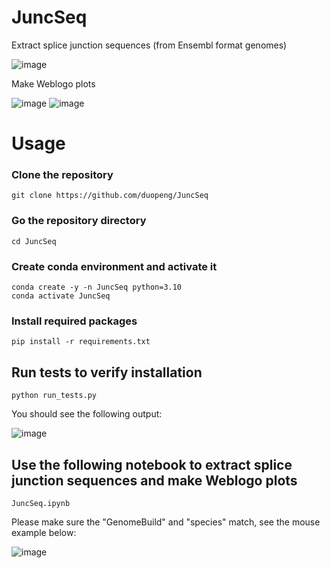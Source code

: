 # JuncSeq
Extract splice junction sequences (from Ensembl format genomes)  
  
![image](https://user-images.githubusercontent.com/4129442/220227109-fd0b8f78-338a-4c37-bc71-b63e24f5bd6c.png)


Make Weblogo plots  
  
![image](https://user-images.githubusercontent.com/4129442/220224109-0fbda8bb-485c-4ce4-a080-a918380298a4.png)
![image](https://user-images.githubusercontent.com/4129442/220224160-ced5e3c6-4c59-48f0-b839-c3b3f3ccfd32.png)


# Usage

### Clone the repository
```
git clone https://github.com/duopeng/JuncSeq
```
### Go the repository directory
```
cd JuncSeq
```
### Create conda environment and activate it
```
conda create -y -n JuncSeq python=3.10
conda activate JuncSeq
```
### Install required packages
```
pip install -r requirements.txt
```
## Run tests to verify installation
```
python run_tests.py
```
You should see the following output:  
  
![image](https://user-images.githubusercontent.com/4129442/220225526-c46da6d6-9a04-4d1f-95b2-0b8615e13a5b.png)

## Use the following notebook to extract splice junction sequences and make Weblogo plots
```
JuncSeq.ipynb
```
Please make sure the "GenomeBuild" and "species" match, see the mouse example below:  

![image](https://user-images.githubusercontent.com/4129442/220231238-069235ad-6561-4fe5-a917-39e98173fb4e.png)



